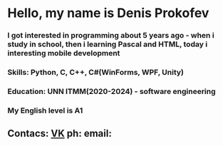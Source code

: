 # Hello, my name is Denis Prokofev
### I got interested in programming about 5 years ago - when i study in school, then i learning Pascal and HTML, today i interesting mobile development 
### Skills: Python, C, C++, C#(WinForms, WPF, Unity)
### Education: UNN ITMM(2020-2024) - software engineering
### My English level is A1
##  Contacs:  [VK](https://vk.com/) ph:  email: 
